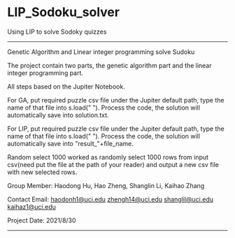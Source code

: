 # LIP_Sodoku_solver
Using LIP to solve Sodoky quizzes
**********************************************************************

Genetic Algorithm and Linear integer programming solve Sudoku

The project contain two parts, the genetic algorithm part and the linear integer programming part.

All steps based on the Jupiter Notebook. 

For GA, put required puzzle csv file under the Jupiter default path, type the name of that file into s.load(" "). Process the code, the solution will automatically save into solution.txt.

For LIP, put required puzzle csv file under the Jupiter default path, type the name of that file into s.load(" "). Process the code, the solution will automatically save into "result_"+file_name.

Random select 1000 worked as randomly select 1000 rows from input csv(need put the file at the path of your reader) and output a new csv file with new selected rows.

Group Member:
Haodong Hu, Hao Zheng, Shanglin Li, Kaihao Zhang 

Contact Email:
haodonh1@uci.edu
zhengh14@uci.edu
shanglil@uci.edu
kaihaz1@uci.edu

Project Date:
2021/8/30

**********************************************************************
